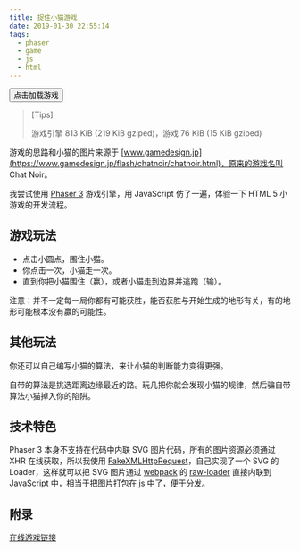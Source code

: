 ```yaml
---
title: 捉住小猫游戏
date: 2019-01-30 22:55:14
tags:
  - phaser
  - game
  - js
  - html
---
```


<div id="phaser-catch-the-cat"></div>
<button id="phaser-catch-the-cat-load-button">点击加载游戏</button>
<script>
  document.getElementById('phaser-catch-the-cat-load-button').addEventListener('click', function () {
    document.getElementById('phaser-catch-the-cat').innerHTML = '<iframe width="100%" height="600" src="https://ganlvtech.github.io/phaser-catch-the-cat/index.html"></iframe>';
    this.remove();
  });
</script>

> [Tips]
>
> 游戏引擎 813 KiB (219 KiB gziped)，游戏 76 KiB (15 KiB gziped)

游戏的思路和小猫的图片来源于 [www.gamedesign.jp](https://www.gamedesign.jp/flash/chatnoir/chatnoir.html)，原来的游戏名叫 Chat Noir。

我尝试使用 [Phaser 3](https://phaser.io/) 游戏引擎，用 JavaScript 仿了一遍，体验一下 HTML 5 小游戏的开发流程。

## 游戏玩法

* 点击小圆点，围住小猫。
* 你点击一次，小猫走一次。
* 直到你把小猫围住（赢），或者小猫走到边界并逃跑（输）。

注意：并不一定每一局你都有可能获胜，能否获胜与开始生成的地形有关，有的地形可能根本没有赢的可能性。

## 其他玩法

你还可以自己编写小猫的算法，来让小猫的判断能力变得更强。

自带的算法是挑选距离边缘最近的路。玩几把你就会发现小猫的规律，然后骗自带算法小猫掉入你的陷阱。

## 技术特色

Phaser 3 本身不支持在代码中内联 SVG 图片代码，所有的图片资源必须通过 XHR 在线获取，所以我使用 [FakeXMLHttpRequest](https://github.com/pretenderjs/FakeXMLHttpRequest)，自己实现了一个 SVG 的 Loader，这样就可以把 SVG 图片通过 [webpack](https://webpack.js.org/) 的 [raw-loader](https://webpack.js.org/loaders/raw-loader/) 直接内联到 JavaScript 中，相当于把图片打包在 js 中了，便于分发。

## 附录

[在线游戏链接](https://ganlvtech.github.io/phaser-catch-the-cat/)
